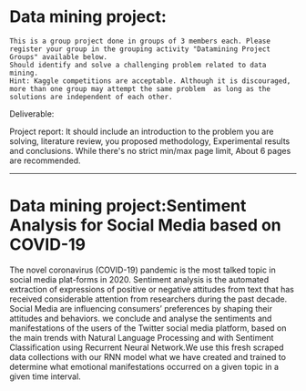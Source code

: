 # Data mining project:

    This is a group project done in groups of 3 members each. Please register your group in the grouping activity "Datamining Project Groups" available below.
    Should identify and solve a challenging problem related to data mining.
    Hint: Kaggle competitions are acceptable. Although it is discouraged, more than one group may attempt the same problem  as long as the solutions are independent of each other.

Deliverable:

Project report:  It should include an introduction to the problem you are solving, literature review, you proposed methodology, Experimental results and conclusions. While there's no strict min/max page limit, About 6 pages are recommended.

- - -
# Data mining project:Sentiment Analysis for Social Media based on COVID-19

The novel coronavirus (COVID-19) pandemic is  the  most  talked  topic  in  social  media  plat-forms in 2020. Sentiment analysis is the automated extraction of expressions of positive or negative attitudes from text that has received considerable attention from researchers during the past decade. Social Media are influencing consumers’ preferences by shaping their attitudes and behaviors. we conclude and analyse the sentiments and manifestations of the users of the Twitter social media platform, based on the main trends with Natural Language Processing and with Sentiment Classification using Recurrent Neural Network.We use this fresh scraped data collections with our RNN model what we have created and trained to determine what emotional manifestations occurred on a given topic in a given time interval.
